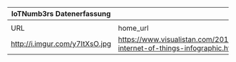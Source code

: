 |IoTNumb3rs Datenerfassung|||||||||||
| ---- | ---- | ---- | ---- | ---- | ---- | ---- | ---- | ---- | ---- | ---- |
||||||||||||
|URL|home_url|filename|device_class|device_count|market_class|market_volume|prognosis_year|publication_year|authorship_class|Dropbox folder|
|http://i.imgur.com/y7ItXsO.jpg|https://www.visualistan.com/2014/11/the-internet-of-things-infographic.html|file4_file3_DangersIoT.png||||||||Pattoho/20181118-1210|
